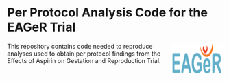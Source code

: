 # Per Protocol Analysis Code for the EAGeR Trial

<img src="https://github.com/ainaimi/EAGeR-PerProtocol/blob/main/EAGeR.gif" align="right"
     alt="EAGeR Logo" width="120" height="75">

This repository contains code needed to reproduce analyses used to obtain per
protocol findings from the Effects of Aspirin on Gestation and Reproduction Trial. 

